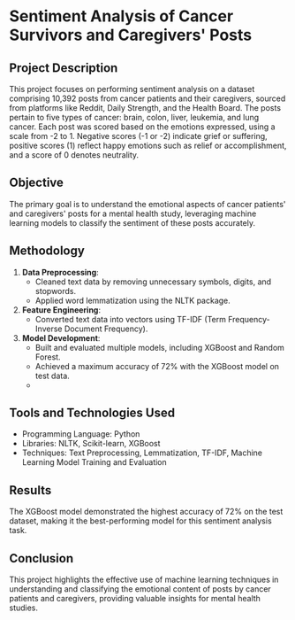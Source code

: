 # Sentiment Analysis of Cancer Survivors and Caregivers' Posts
## Project Description
This project focuses on performing sentiment analysis on a dataset comprising 10,392 posts from cancer patients and their caregivers, sourced from platforms like Reddit, Daily Strength, and the Health Board. The posts pertain to five types of cancer: brain, colon, liver, leukemia, and lung cancer. Each post was scored based on the emotions expressed, using a scale from -2 to 1. Negative scores (-1 or -2) indicate grief or suffering, positive scores (1) reflect happy emotions such as relief or accomplishment, and a score of 0 denotes neutrality.

## Objective
The primary goal is to understand the emotional aspects of cancer patients' and caregivers' posts for a mental health study, leveraging machine learning models to classify the sentiment of these posts accurately.

## Methodology
 1. **Data Preprocessing**:
    - Cleaned text data by removing unnecessary symbols, digits, and stopwords.
    - Applied word lemmatization using the NLTK package.
2. **Feature Engineering**:
    - Converted text data into vectors using TF-IDF (Term Frequency-Inverse Document Frequency).
3. **Model Development**:
    - Built and evaluated multiple models, including XGBoost and Random Forest.
    - Achieved a maximum accuracy of 72% with the XGBoost model on test data.
    - 
## Tools and Technologies Used
 - Programming Language: Python
 - Libraries: NLTK, Scikit-learn, XGBoost
 - Techniques: Text Preprocessing, Lemmatization, TF-IDF, Machine Learning Model Training and Evaluation

## Results
The XGBoost model demonstrated the highest accuracy of 72% on the test dataset, making it the best-performing model for this sentiment analysis task.

## Conclusion
This project highlights the effective use of machine learning techniques in understanding and classifying the emotional content of posts by cancer patients and caregivers, providing valuable insights for mental health studies.
